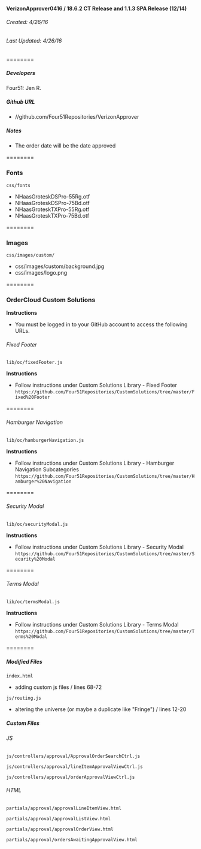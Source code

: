 #### VerizonApprover0416 / 18.6.2 CT Release and 1.1.3 SPA Release (12/14)  
###### Created: 4/26/16
###### Last Updated: 4/26/16
======== 

##### Developers
Four51: Jen R.

##### Github URL 
* //github.com/Four51Repositories/VerizonApprover

##### Notes
* The order date will be the date approved

========

### Fonts
`css/fonts` 
* NHaasGroteskDSPro-55Rg.otf
* NHaasGroteskDSPro-75Bd.otf
* NHaasGroteskTXPro-55Rg.otf
* NHaasGroteskTXPro-75Bd.otf

======== 

### Images
`css/images/custom/` 
* css/images/custom/background.jpg
* css/images/logo.png

========

### OrderCloud Custom Solutions
**Instructions**
* You must be logged in to your GitHub account to access the following URLs.

###### Fixed Footer
`lib/oc/fixedFooter.js`

**Instructions**
* Follow instructions under Custom Solutions Library - Fixed Footer
`https://github.com/Four51Repositories/CustomSolutions/tree/master/Fixed%20Footer`

========

###### Hamburger Navigation
`lib/oc/hamburgerNavigation.js`

**Instructions**
* Follow instructions under Custom Solutions Library - Hamburger Navigation Subcategories
`https://github.com/Four51Repositories/CustomSolutions/tree/master/Hamburger%20Navigation`

========

###### Security Modal
`lib/oc/securityModal.js`

**Instructions**
* Follow instructions under Custom Solutions Library - Security Modal
`https://github.com/Four51Repositories/CustomSolutions/tree/master/Security%20Modal`

========

###### Terms Modal
`lib/oc/termsModal.js`

**Instructions**
* Follow instructions under Custom Solutions Library - Terms Modal
`https://github.com/Four51Repositories/CustomSolutions/tree/master/Terms%20Modal`

========

##### Modified Files
`index.html` 
* adding custom js files / lines 68-72

`js/routing.js` 
* altering the universe (or maybe a duplicate like "Fringe") / lines 12-20

##### Custom Files

###### JS
`js/controllers/approval/ApprovalOrderSearchCtrl.js`

`js/controllers/approval/lineItemApprovalViewCtrl.js` 

`js/controllers/approval/orderApprovalViewCtrl.js` 

###### HTML
`partials/approval/approvalLineItemView.html` 

`partials/approval/approvalListView.html` 

`partials/approval/approvalOrderView.html` 

`partials/approval/ordersAwaitingApprovalView.html`



